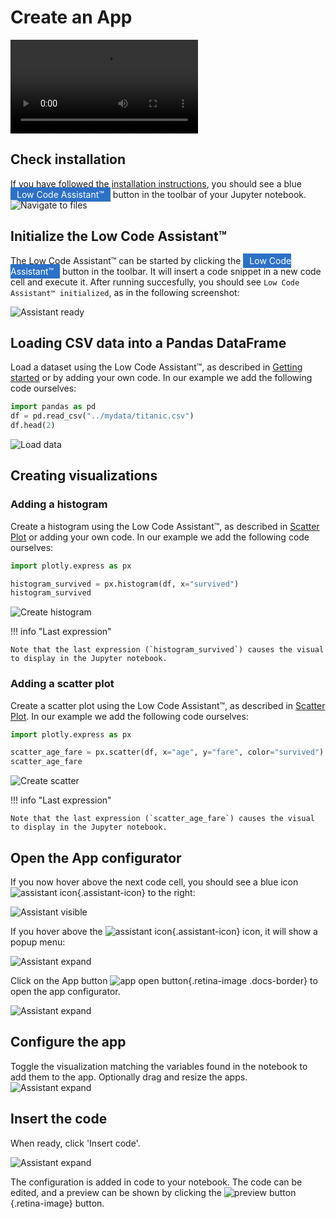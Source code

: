 # Create an App


<video controls>
    <source src="https://user-images.githubusercontent.com/1765949/185930154-ed0319d3-f775-4db7-b3f8-7b38d0257979.mp4" type="video/mp4">
</video>


## Check installation

If you have followed the [installation instructions](../install.md), you should see a blue <span style="background-color: #2D71C7; color: white; padding: 3px 10px 3px 10px">Low Code Assistant™</span> button in the toolbar of your Jupyter notebook.
![Navigate to files](../screenshots/app-create/00-initial.png)

## Initialize the Low Code Assistant™


The Low Code Assistant™ can be started by clicking the <span style="background-color: #2D71C7; color: white; padding: 3px 10px 3px 10px">Low Code Assistant™</span> button in the toolbar. It will insert a code snippet in a new code cell and execute it. After running succesfully, you should see `Low Code Assistant™ initialized`, as in the following screenshot:

![Assistant ready](../screenshots/app-create/01-assistant-ready.png)

<!-- If you now hover above a code cell, you should see a blue icon ![assistant icon](../screenshots/general/assistant-icon.png){.assistant-icon} to the right:

![Assistant visible](../screenshots/app-create/02-assistant-visible.png)

If you hover above the ![assistant icon](../screenshots/general/assistant-icon.png){.assistant-icon} icon, it will show a popup menu: -->

<!-- ![Assistant menu](../screenshots/app-create/03-assistant-expand.png) -->

## Loading CSV data into a Pandas DataFrame

Load a dataset using the Low Code Assistant™, as described in [Getting started](../../) or by adding your own code. In our example we add the following code ourselves:
```python
import pandas as pd
df = pd.read_csv("../mydata/titanic.csv")
df.head(2)
```

![Load data](../screenshots/app-create/02-load-data.png)

## Creating visualizations

### Adding a histogram

Create a histogram using the Low Code Assistant™, as described in [Scatter Plot](../visualization/scatter.md) or adding your own code. In our example we add the following code ourselves:

```python
import plotly.express as px

histogram_survived = px.histogram(df, x="survived")
histogram_survived
```
![Create histogram](../screenshots/app-create/03-create-viz-1.png)


!!! info "Last expression"

    Note that the last expression (`histogram_survived`) causes the visual to display in the Jupyter notebook.


### Adding a scatter plot

Create a scatter plot using the Low Code Assistant™, as described in [Scatter Plot](../visualization/scatter.md). In our example we add the following code ourselves:

```python
import plotly.express as px

scatter_age_fare = px.scatter(df, x="age", y="fare", color="survived")
scatter_age_fare
```
![Create scatter](../screenshots/app-create/04-create-viz-2.png)


!!! info "Last expression"

    Note that the last expression (`scatter_age_fare`) causes the visual to display in the Jupyter notebook.

## Open the App configurator

If you now hover above the next code cell, you should see a blue icon ![assistant icon](../screenshots/general/assistant-icon.png){.assistant-icon} to the right:

![Assistant visible](../screenshots/app-create/05-assistant-visible.png)

If you hover above the ![assistant icon](../screenshots/general/assistant-icon.png){.assistant-icon} icon, it will show a popup menu:

![Assistant expand](../screenshots/app-create/06-assistant-expand.png)


Click on the App button ![app open button](../screenshots/general/app-open.png){.retina-image .docs-border} to open the app configurator.

![Assistant expand](../screenshots/app-create/07-app-before.png)

## Configure the app

Toggle the visualization matching the variables found in the notebook to add them to the app.
Optionally drag and resize the apps.
![Assistant expand](../screenshots/app-create/08-insert-code.png)

## Insert the code

When ready, click 'Insert code'.

![Assistant expand](../screenshots/app-create/09-done.png)

The configuration is added in code to your notebook. The code can be edited, and a preview can be shown
by clicking the ![preview button](../screenshots/general/app-preview.png){.retina-image} button.


